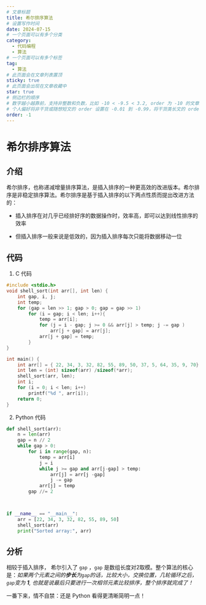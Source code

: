 ```yaml
---
# 文章标题
title: 希尔排序算法
# 设置写作时间
date: 2024-07-15
# 一个页面可以有多个分类
category:
  - 代码编程
  - 算法
# 一个页面可以有多个标签
tag:
  - 算法
# 此页面会在文章列表置顶
sticky: true
# 此页面会出现在文章收藏中
star: true
# 侧边栏的顺序
# 数字越小越靠前，支持非整数和负数，比如 -10 < -9.5 < 3.2, order 为 -10 的文章会最靠上。
# 个人偏好将非干货或随想短文的 order 设置在 -0.01 到 -0.99，将干货类长文的 order 设置在 -1 到负无穷。每次新增文章都会在上一篇的基础上递减 order 值。
order: -1
---
```


# 希尔排序算法

## 介绍

希尔排序，也称递减增量排序算法，是插入排序的一种更高效的改进版本。希尔排序是非稳定排序算法。希尔排序是基于插入排序的以下两点性质而提出改进方法的：

- 插入排序在对几乎已经排好序的数据操作时，效率高，即可以达到线性排序的效率

- 但插入排序一般来说是低效的，因为插入排序每次只能将数据移动一位

## 代码

1. C 代码

```C
#include <stdio.h>
void shell_sort(int arr[], int len) {
    int gap, i, j;
    int temp;
    for (gap = len >> 1; gap > 0; gap = gap >> 1)
        for (i = gap; i < len; i++){
            temp = arr[i];
            for (j = i - gap; j >= 0 && arr[j] > temp; j -= gap )
                arr[j + gap] = arr[j];
            arr[j + gap] = temp;
        }
}

int main() {
    int arr[] = { 22, 34, 3, 32, 82, 55, 89, 50, 37, 5, 64, 35, 9, 70};
    int len = (int) sizeof(arr) /sizeof(*arr);
    shell_sort(arr, len);
    int i;
    for (i = 0; i < len; i++)
        printf("%d ", arr[i]);
    return 0;
}
```

2. Python 代码

```python
def shell_sort(arr):
    n = len(arr)
    gap = n // 2
    while gap > 0:
        for i in range(gap, n):
            temp = arr[i]
            j = i
            while j >= gap and arr[j-gap] > temp:
                arr[j] = arr[j -gap]
                j -= gap
            arr[j] = temp
        gap //= 2
        


if __name__ == "__main__":
    arr = [22, 34, 3, 32, 82, 55, 89, 50]
    shell_sort(arr)
    print("Sorted array:", arr)
```

## 分析

相较于插入排序， 希尔引入了 `gap` ，`gap` 是数组长度对2取模。整个算法的核心是：*如果两个元素之间的**步长**为`gap`的话，比较大小，交换位置，几轮循环之后，`gap`变为 **1**, 也就是说最后只要进行一次相邻元素比较排序，整个排序就完成了！*

一番下来，情不自禁：还是 Python 看得更清晰简明一点！ 
